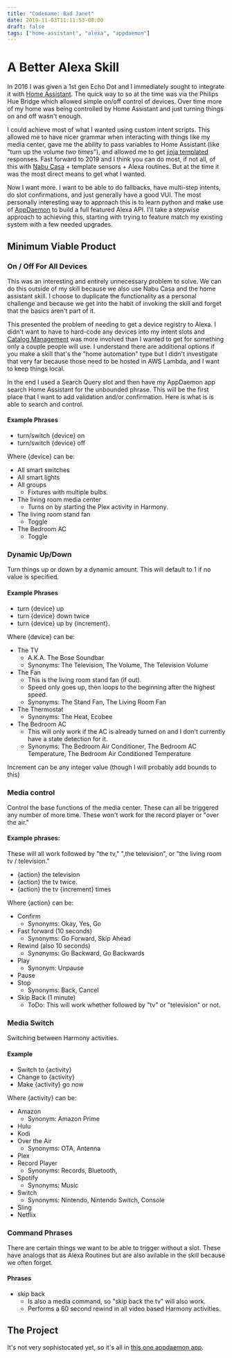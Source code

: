 ```yaml
---
title: "Codename: Bad Janet"
date: 2019-11-03T11:11:53-08:00
draft: false
tags: ["home-assistant", "alexa", "appdaemon"]
---
```


# A Better Alexa Skill

In 2016 I was given a 1st gen Echo Dot and I immediately sought to integrate it with [Home Assistant](https://www.home-assistant.io/). The quick way to so at the time was via the Philips Hue Bridge which allowed simple on/off control of devices. Over time more of my home was being controlled by Home Assistant and just turning things on and off wasn't enough.

I could achieve most of what I wanted using custom intent scripts. This allowed me to have nicer grammar when interacting with things like my media center, gave me the ability to pass variables to Home Assistant (like "turn up the volume _two times_"), and allowed me to get [jinja templated](https://www.home-assistant.io/docs/configuration/templating/) responses. Fast forward to 2019 and I think you can do most, if not all, of this with [Nabu Casa](https://www.nabucasa.com/) + template sensors + Alexa routines. But at the time it was the most direct means to get what I wanted.

Now I want more. I want to be able to do fallbacks, have multi-step intents, do slot confirmations, and just generally have a good VUI. The most personally interesting way to approach this is to learn python and make use of [AppDaemon](https://appdaemon.readthedocs.io/en/latest/) to build a full featured Alexa API. I'll take a stepwise approach to achieving this, starting with trying to feature match my existing system with a few needed upgrades.

## Minimum Viable Product

### On / Off For All Devices

This was an interesting and entirely unnecessary problem to solve. We can do this outside of my skill because we also use Nabu Casa and the home assistant skill. I choose to duplicate the functionality as a personal challenge and because we get into the habit of invoking the skill and forget that the basics aren't part of it.

This presented the problem of needing to get a device registry to Alexa. I didn't want to have to hard-code any devices into my intent slots and [Catalog Management](https://developer.amazon.com/docs/smapi/catalog-url-reference.html) was more involved than I wanted to get for something only a couple people will use. I understand there are additional options if you make a skill that's the "home automation" type but I didn't investigate that very far because those need to be hosted in AWS Lambda, and I want to keep things local.

In the end I used a Search Query slot and then have my AppDaemon app search Home Assistant for the unbounded phrase. This will be the first place that I want to add validation and/or confirmation. Here is what is is able to search and control.

#### Example Phrases

- turn/switch {device} on
- turn/switch {device} off

Where {device} can be:

- All smart switches
- All smart lights
- All groups
  - Fixtures with multiple bulbs.
- The living room media center
  - Turns on by starting the Plex activity in Harmony.
- The living room stand fan
  - Toggle
- The Bedroom AC
  - Toggle

### Dynamic Up/Down

Turn things up or down by a dynamic amount. This will default to 1 if no value is specified.

#### Example Phrases

- turn {device} up
- turn {device} down twice
- turn {device} up by {increment}.

Where {device} can be:

- The TV
  - A.K.A. The Bose Soundbar
  - Synonyms: The Television, The Volume, The Television Volume
- The Fan
  - This is the living room stand fan (if out).
  - Speed only goes up, then loops to the beginning after the highest speed.
  - Synonyms: The Stand Fan, The Living Room Fan
- The Thermostat
  - Synonyms: The Heat, Ecobee
- The Bedroom AC
  - This will only work if the AC is already turned on and I don't currently have a state detection for it.
  - Synonyms: The Bedroom Air Conditioner, The Bedroom AC Temperature, The Bedroom Air Conditioned Temperature

Increment can be any integer value (though I will probably add bounds to this)

### Media control

Control the base functions of the media center. These can all be triggered any number of more time. These won't work for the record player or "over the air."

#### Example phrases:

These will all work followed by "the tv," ",the television", or "the living room tv / television."

- {action} the television
- {action} the tv twice.
- {action} the tv {increment} times

Where {action} can be:

- Confirm
  - Synonyms: Okay, Yes, Go
- Fast forward (10 seconds)
  - Synonyms: Go Forward, Skip Ahead
- Rewind (also 10 seconds)
  - Synonyms: Go Backward, Go Backwards
- Play
  - Synonym: Unpause
- Pause
- Stop
  - Synonyms: Back, Cancel
- Skip Back (1 minute)
  - ToDo: This will work whether followed by "tv" or "television" or not.

### Media Switch

Switching between Harmony activities.

#### Example

- Switch to {activity}
- Change to {activity}
- Make {activity} go now

Where {activity} can be:

- Amazon
  - Synonym: Amazon Prime
- Hulu
- Kodi
- Over the Air
  - Synonyms: OTA, Antenna
- Plex
- Record Player
  - Synonyms: Records, Bluetooth, 
- Spotify
  - Synonyms: Music
- Switch
  - Synonyms: Nintendo, Nintendo Switch, Console
- Sling
- Netflix

### Command Phrases

There are certain things we want to be able to trigger without a slot. These have analogs that as Alexa Routines but are also avilable in the skill because we often forget.

#### Phrases

- skip back
  - Is also a media command, so "skip back the tv" will also work.
  - Performs a 60 second rewind in all video based Harmony activities.

## The Project

It's not very sophistocated yet, so it's all in [this one appdaemon app](https://github.com/Bishma/home-assistant-tng/blob/master/appdaemon/apps/alexa.py).